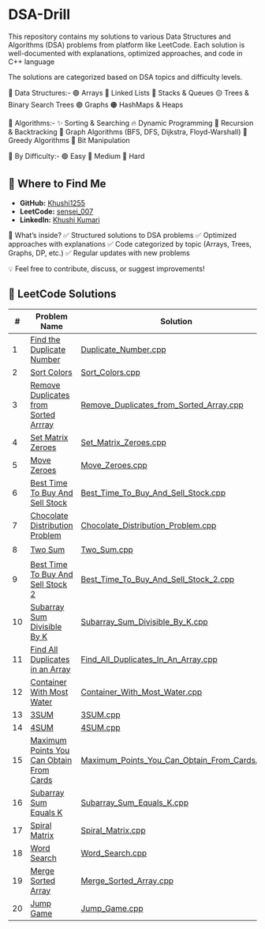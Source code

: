 # DSA-Drill
This repository contains my solutions to various Data Structures and Algorithms (DSA) problems from platform like LeetCode. Each solution is well-documented with explanations, optimized approaches, and code in C++ language

The solutions are categorized based on DSA topics and difficulty levels.

📂 Data Structures:-
🟢 Arrays
🔵 Linked Lists
🔴 Stacks & Queues
🟡 Trees & Binary Search Trees
🟣 Graphs
🟠 HashMaps & Heaps

📂 Algorithms:-
✨ Sorting & Searching
🔥 Dynamic Programming
🔁 Recursion & Backtracking
🌉 Graph Algorithms (BFS, DFS, Dijkstra, Floyd-Warshall)
🏹 Greedy Algorithms
🧩 Bit Manipulation

📂 By Difficulty:-
🟢 Easy
🔵 Medium
🔴 Hard

## 📍 Where to Find Me  
- **GitHub:** [Khushi1255](https://github.com/Khushi1255)  
- **LeetCode:** [sensei_007](https://leetcode.com/u/sensei_007/)  
- **LinkedIn:** [Khushi Kumari](https://www.linkedin.com/in/khushi-kumari-235818261/)  


🚀 What’s inside?
✅ Structured solutions to DSA problems
✅ Optimized approaches with explanations
✅ Code categorized by topic (Arrays, Trees, Graphs, DP, etc.)
✅ Regular updates with new problems

💡 Feel free to contribute, discuss, or suggest improvements!

## 📝 LeetCode Solutions

| #  | Problem Name  | Solution  | Difficulty |
|----|--------------|-----------|------------|
| 1  | [Find the Duplicate Number](https://leetcode.com/problems/find-the-duplicate-number/) | [Duplicate_Number.cpp](Array/Duplicate_Number.cpp) |🔵Medium |
| 2  | [Sort Colors](https://leetcode.com/problems/sort-colors/) | [Sort_Colors.cpp](Array/Sort_Colors.cpp) |🔵Medium |
| 3  | [Remove Duplicates from Sorted Arrray](https://leetcode.com/problems/remove-duplicates-from-sorted-array/) | [Remove_Duplicates_from_Sorted_Array.cpp](Array/Remove_Duplicates_from_Sorted_Array.cpp) |🟢 Easy |
| 4  | [Set Matrix Zeroes](https://leetcode.com/problems/set-matrix-zeroes/) | [Set_Matrix_Zeroes.cpp](Array/Set_Matrix_Zeroes.cpp) |🔵Medium |
| 5  | [Move Zeroes](https://leetcode.com/problems/move-zeroes/) | [Move_Zeroes.cpp](Array/Move_Zeroes.cpp) | 🟢 Easy |
| 6  | [Best Time To Buy And Sell Stock](https://leetcode.com/problems/best-time-to-buy-and-sell-stock/) | [Best_Time_To_Buy_And_Sell_Stock.cpp](Array/Best_Time_To_Buy_And_Sell_Stock.cpp) |🟢 Easy |
| 7  | [Chocolate Distribution Problem](https://www.geeksforgeeks.org/problems/chocolate-distribution-problem3825/1) | [Chocolate_Distribution_Problem.cpp](Array/Chocolate_Distribution_Problem.cpp) |🟢 Easy |
| 8  | [Two Sum](https://leetcode.com/problems/two-sum/) | [Two_Sum.cpp](Array/Two_Sum.cpp) |🟢 Easy |
| 9  | [Best Time To Buy And Sell Stock 2](https://leetcode.com/problems/best-time-to-buy-and-sell-stock-ii/) | [Best_Time_To_Buy_And_Sell_Stock_2.cpp](Array/Best_Time_To_Buy_And_Sell_Stock_2.cpp) |🔵Medium |
| 10 | [Subarray Sum Divisible By K](https://leetcode.com/problems/subarray-sums-divisible-by-k/description/) | [Subarray_Sum_Divisible_By_K.cpp](Array/Subarray_Sum_Divisible_By_K.cpp) | 🔵Medium |
| 11 | [Find All Duplicates in an Array](https://leetcode.com/problems/find-all-duplicates-in-an-array/description/) | [Find_All_Duplicates_In_An_Array.cpp](Array/Find_All_Duplicates_In_An_Array.cpp) |🔵Medium |
| 12 | [Container With Most Water](https://leetcode.com/problems/container-with-most-water/description/) | [Container_With_Most_Water.cpp](Array/Container_With_Most_Water.cpp) | 🔵Medium |
| 13 | [3SUM](https://leetcode.com/problems/3sum/) | [3SUM.cpp](Array/3SUM.cpp) |🔵Medium |
| 14 | [4SUM](https://leetcode.com/problems/4sum/description/) | [4SUM.cpp](Array/4SUM.cpp) |🔵Medium |
| 15 | [Maximum Points You Can Obtain From Cards](https://leetcode.com/problems/maximum-points-you-can-obtain-from-cards/description/) | [Maximum_Points_You_Can_Obtain_From_Cards.cpp](Array/Maximum_Points_You_Can_Obtain_From_Cards.cpp) |🔵Medium |
| 16 | [Subarray Sum Equals K](https://leetcode.com/problems/subarray-sum-equals-k/description/) | [Subarray_Sum_Equals_K.cpp](Array/Subarray_Sum_Equals_K.cpp) |🔵Medium |
| 17 | [Spiral Matrix](https://leetcode.com/problems/spiral-matrix/description/) | [Spiral_Matrix.cpp](Array/Spiral_Matrix.cpp) |🔵Medium |
| 18 | [Word Search](https://leetcode.com/problems/word-search/solutions/) | [Word_Search.cpp](Array/Word_Search.cpp) |🔵Medium |
| 19 | [Merge Sorted Array](https://leetcode.com/problems/merge-sorted-array/description/) | [Merge_Sorted_Array.cpp](Array/Merge_Sorted_Array.cpp) |🟢 Easy |
| 20 | [Jump Game](https://leetcode.com/problems/jump-game/description/) | [Jump_Game.cpp](Array/Jump_Game.cpp) | 🔵Medium |
